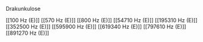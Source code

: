 Drakunkulose

[[100 Hz (E)]]
[[570 Hz (E)]]
[[800 Hz (E)]]
[[54710 Hz (E)]]
[[195310 Hz (E)]]
[[352500 Hz (E)]]
[[595900 Hz (E)]]
[[619340 Hz (E)]]
[[797610 Hz (E)]]
[[891270 Hz (E)]]